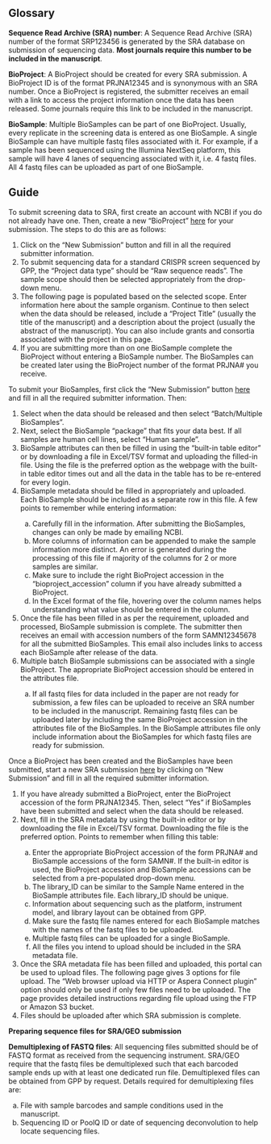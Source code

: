 ## Glossary

<b>Sequence Read Archive (SRA) number</b>: A Sequence Read Archive (SRA) number of the format SRP123456 is generated by the SRA database on submission of sequencing data. <b>Most journals require this number to be included in the manuscript</b>. 

<b>BioProject</b>: A BioProject should be created for every SRA submission. A BioProject ID is of the format PRJNA12345 and is synonymous with an SRA number. Once a BioProject is registered, the submitter receives an email with a link to access the project information once the data has been released. Some journals require this link to be included in the manuscript. 

<b>BioSample</b>: Multiple BioSamples can be part of one BioProject. Usually, every replicate in the screening data is entered as one BioSample. A single BioSample can have multiple fastq files associated with it. For example, if a sample has been sequenced using the Illumina NextSeq platform, this sample will have 4 lanes of sequencing associated with it, i.e. 4 fastq files. All 4 fastq files can be uploaded as part of one BioSample. 

## Guide
To submit screening data to SRA, first create an account with NCBI if you do not already have one. Then, create a new “BioProject” <a href="https://submit.ncbi.nlm.nih.gov/subs/bioproject/">here</a> for your submission. The steps to do this are as follows:
<ol>
  <li>Click on the “New Submission” button and fill in all the required submitter information. </li>
  <li>To submit sequencing data for a standard CRISPR screen sequenced by GPP, the “Project data type” should be  “Raw sequence reads”. The sample scope should then be selected appropriately from the drop-down menu. </li>
  <li>The following page is populated based on the selected scope. Enter information here about the sample organism. 
Continue to then select when the data should be released, include a “Project Title” (usually the title of the manuscript) and a description about the project (usually the abstract of the manuscript). You can also include grants and consortia associated with the project in this page. </li>
    <li>If you are submitting more than on one BioSample complete the BioProject without entering a BioSample number. The BioSamples can be created later using the BioProject number of the format PRJNA# you receive.</li>
</ol>
To submit your BioSamples, first click the “New Submission” button <a href="https://submit.ncbi.nlm.nih.gov/subs/biosample/">here</a> and fill in all the required submitter information. Then:
<ol>
  <li>Select when the data should be released and then select “Batch/Multiple BioSamples”. </li>
  <li>Next, select the BioSample “package” that fits your data best. If all samples are human cell lines, select “Human sample”.</li>
  <li>BioSample attributes can then be filled in using the “built-in table editor” or by downloading a file in Excel/TSV format and uploading the filled-in file. Using the file is the preferred option as the webpage with the built-in table editor times out and all the data in the table has to be re-entered for every login.</li>
  <li>BioSample metadata should be filled in appropriately and uploaded. Each BioSample should be included as a separate row in this file. A few points to remember while entering information: </li>
  <ol>
    <li type='a'>Carefully fill in the information. After submitting the BioSamples, changes can only be made by emailing NCBI. </li>
    <li type='a'>More columns of information can be appended to make the sample information more distinct. An error is generated during the processing of this file if majority of the columns for 2 or more samples are similar. </li>
    <li type='a'>Make sure to include the right BioProject accession in the “bioproject_accession” column if you have already submitted a BioProject. </li>
    <li type='a'>In the Excel format of the file, hovering over the column names helps understanding what value should be entered in the column.</li> 
  </ol>
  <li>Once the file has been filled in as per the requirement, uploaded and processed, BioSample submission is complete. The submitter then receives an email with accession numbers of the form SAMN12345678 for all the submitted BioSamples. This email also includes links to access each BioSample after release of the data. </li>
  <li>Multiple batch BioSample submissions can be associated with a single BioProject. The appropriate BioProject accession should be entered in the attributes file. </li>
  <ol><li type='a'>If all fastq files for data included in the paper are not ready for submission, a few files can be uploaded to receive an SRA number to be included in the manuscript. Remaining fastq files can be uploaded later by including the same BioProject accession in the attributes file of the BioSamples. In the BioSample attributes file only include information about the BioSamples for which fastq files are ready for submission. </li></ol>
</ol>
Once a BioProject has been created and the BioSamples have been submitted, start a new SRA submission <a href="https://submit.ncbi.nlm.nih.gov/subs/sra/">here</a> by clicking on “New Submission” and fill in all the required submitter information. 
<ol>
  <li>If you have already submitted a BioProject, enter the BioProject accession of the form PRJNA12345. Then, select “Yes” if BioSamples have been submitted and select when the data should be released. </li>
  <li>Next, fill in the SRA metadata by using the built-in editor or by downloading the file in Excel/TSV format. Downloading the file is the preferred option. Points to remember when filling this table:</li>
  <ol>
    <li type='a'>Enter the appropriate BioProject accession of the form PRJNA# and BioSample accessions of the form SAMN#. If the built-in editor is used, the BioProject accession and BioSample accessions can be selected from a pre-populated drop-down menu. </li>
    <li type='a'>The library_ID can be similar to the Sample Name entered in the BioSample attributes file. Each library_ID should be unique. </li>
    <li type='a'>Information about sequencing such as the platform, instrument model, and library layout can be obtained from GPP.</li>
    <li type='a'>Make sure the fastq file names entered for each BioSample matches with the names of the fastq files to be uploaded. </li>
    <li type='a'>Multiple fastq files can be uploaded for a single BioSample. </li>
    <li type='a'>All the files you intend to upload should be included in the SRA metadata file. </li>
  </ol>
  <li>Once the SRA metadata file has been filled and uploaded, this portal can be used to upload files. The following page gives 3 options for file upload. The “Web browser upload via HTTP or Aspera Connect plugin” option should only be used if only few files need to be uploaded. The page provides detailed instructions regarding file upload using the FTP or Amazon S3 bucket. </li>
  <li>Files should be uploaded after which SRA submission is complete. </li>
</ol>

<p><b>Preparing sequence files for SRA/GEO submission</b></p>

<b>Demultiplexing of FASTQ files</b>: All sequencing files submitted should be of FASTQ format as received from the sequencing instrument. SRA/GEO require that the fastq files be demultiplexed such that each barcoded sample ends up with at least one dedicated run file. Demultiplexed files can be obtained from GPP by request. Details required for demultiplexing files are:
<ol>
  <li type='a'>File with sample barcodes and sample conditions used in the manuscript.</li>
  <li type='a'>Sequencing ID or PoolQ ID or date of sequencing deconvolution to help locate sequencing files.</li>




